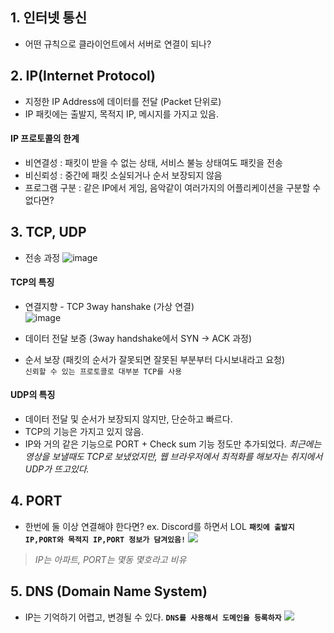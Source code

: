
## 1. 인터넷 통신
- 어떤 규칙으로 클라이언트에서 서버로 연결이 되나?

## 2. IP(Internet Protocol)
- 지정한 IP Address에 데이터를 전달 (Packet 단위로)
- IP 패킷에는 출발지, 목적지 IP, 메시지를 가지고 있음.

#### IP 프로토콜의 한계
- 비연결성 : 패킷이 받을 수 없는 상태, 서비스 불능 상태여도 패킷을 전송
- 비신뢰성 : 중간에 패킷 소실되거나 순서 보장되지 않음
- 프로그램 구분 : 같은 IP에서 게임, 음악같이 여러가지의 어플리케이션을 구분할 수 없다면?

## 3. TCP, UDP

- 전송 과정
  ![image](https://user-images.githubusercontent.com/84575041/226154426-824a9a33-6908-4a08-afc2-6cbfb5aebced.png)


#### TCP의 특징
- 연결지향 - TCP 3way hanshake (가상 연결)  
  ![image](https://user-images.githubusercontent.com/84575041/226154521-ce956047-aef5-480c-98be-f541d156bc43.png)
 
- 데이터 전달 보증 (3way handshake에서 SYN -> ACK 과정)
- 순서 보장 (패킷의 순서가 잘못되면 잘못된 부분부터 다시보내라고 요청)  
 `신뢰할 수 있는 프로토콜로 대부분 TCP를 사용`

#### UDP의 특징
- 데이터 전달 및 순서가 보장되지 않지만, 단순하고 빠르다.
- TCP의 기능은 가지고 있지 않음.
- IP와 거의 같은 기능으로 PORT + Check sum 기능 정도만 추가되었다.
_최근에는 영상을 보낼때도 TCP로 보냈었지만, 웹 브라우저에서 최적화를 해보자는 취지에서 UDP가 뜨고있다._ 

## 4. PORT
- 한번에 둘 이상 연결해야 한다면?
ex. Discord를 하면서 LOL 
**`패킷에 출발지 IP,PORT와 목적지 IP,PORT 정보가 담겨있음!`**
![](https://velog.velcdn.com/images/f1v3/post/2e52bf8f-a832-41ef-b966-d0b41a1e2a05/image.png)
> _IP는 아파트, PORT는 몇동 몇호라고 비유_



## 5. DNS (Domain Name System)
- IP는 기억하기 어렵고, 변경될 수 있다.
**`DNS를 사용해서 도메인을 등록하자`**
![](https://velog.velcdn.com/images/f1v3/post/30da6d95-df3c-40f2-bb15-b515bb3638fe/image.png)
